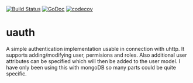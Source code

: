 [![Build Status](https://travis-ci.org/dunv/uauth.svg?branch=master)](https://travis-ci.org/dunv/uauth)
[![GoDoc](https://godoc.org/github.com/dunv/uauth?status.svg)](https://godoc.org/github.com/dunv/uauth)
[![codecov](https://codecov.io/gh/dunv/uauth/branch/master/graph/badge.svg)](https://codecov.io/gh/dunv/uauth)

# uauth

A simple authentication implementation usable in connection with uhttp. It supports adding/modifying user, permisions and roles. Also additional user attributes can be specified which will then be added to the user model. I have only been using this with mongoDB so many parts could be quite specific.
